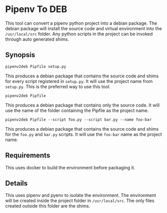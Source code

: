 Pipenv To DEB
=============

This tool can convert a pipenv python project into a debian package.
The debian package will install the source code and virtual environment into the `/usr/local/src` folder.
Any python scripts in the project can be invoked through auto generated shims.

Synopsis
--------

```
pipenv2deb Pipfile setup.py
```

This produces a debian package that contains the source code and shims for every script registered in `setup.py`.
It will use the project name from `setup.py`.
This is the preferred way to use this tool.

```
pipenv2deb Pipfile
```

This produces a debian package that contains only the source code.
It will use the name of the folder containing the Pipfile as the project name.

```
pipenv2deb Pipfile --script foo.py --script bar.py --name foo-bar
```

This produces a debian package that contains the source code and shims for the `foo.py` and `bar.py` scripts.
It will use the `foo-bar` name as the project name.

Requirements
------------

This uses docker to build the environment before packaging it.

Details
-------

This uses pipenv and pyenv to isolate the environment.
The environment will be created inside the project folder in `/usr/local/src`.
The only files created outside this folder are the shims.
